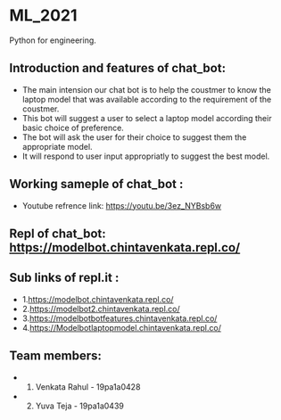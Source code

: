 # ML_2021
Python for engineering.

## Introduction and features of chat_bot:
* The main intension our chat bot is to help the coustmer to know the laptop model that was available according to the requirement of the coustmer.
* This bot will suggest a user to select a laptop model according their basic choice of preference.
* The bot will ask the user for their choice to suggest them the appropriate model.
* It will respond to user input appropriatly to suggest the best model.

## Working sameple of chat_bot :
* Youtube refrence link:  https://youtu.be/3ez_NYBsb6w 

## Repl of chat_bot:  https://modelbot.chintavenkata.repl.co/

## Sub links of repl.it  : 

* 1.https://modelbot.chintavenkata.repl.co/
* 2.https://modelbot2.chintavenkata.repl.co/
* 3.https://modelbotbotfeatures.chintavenkata.repl.co/
* 4.https://Modelbotlaptopmodel.chintavenkata.repl.co/

## Team members:
* 1. Venkata Rahul - 19pa1a0428
* 2. Yuva Teja - 19pa1a0439

